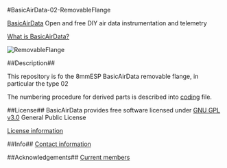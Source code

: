 #BasicAirData-02-RemovableFlange

[BasicAirData](http://www.basicairdata.eu) Open and free DIY air data instrumentation and telemetry

[What is BasicAirData?](http://www.basicairdata.eu/attachments/others/BAD%20Brochure.pdf)

![RemovableFlange](https://cloud.githubusercontent.com/assets/7497614/7476768/091173e8-f350-11e4-989b-46ab41a8706a.JPG)

##Description##

This repository is fo the 8mmESP BasicAirData removable flange, in particular the type 02

The numbering procedure for derived parts is described into [coding](https://github.com/BasicAirData/02-RemovableFlange/blob/master/CODING) file.

##License##
BasicAirData provides free software licensed under [GNU GPL v3.0](http://www.gnu.org/licenses/gpl-3.0.txt) General Public License

[License information](http://www.basicairdata.eu/copyright.html)

##Info##
[Contact information](http://www.basicairdata.eu/social.html)

##Acknowledgements##
[Current members](http://www.basicairdata.eu/about.html)